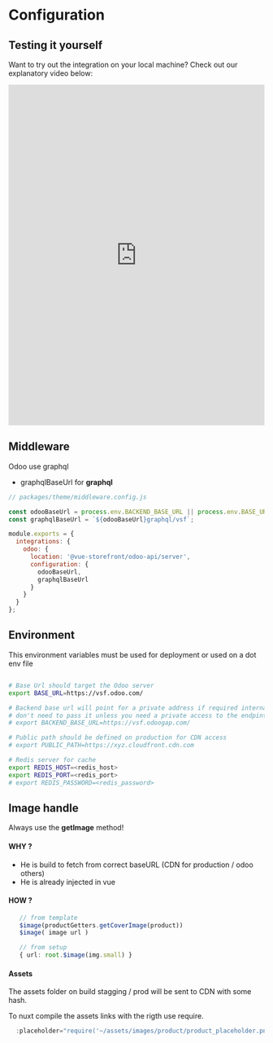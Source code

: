 # Configuration

## Testing it yourself

Want to try out the integration on your local machine? Check out our explanatory video below:
<iframe width="100%" height="669" src="https://www.youtube.com/watch?v=FQMcbncdX_g&t=179s" title="YouTube video player" frameborder="0" allow="accelerometer; autoplay; clipboard-write; encrypted-media; gyroscope; picture-in-picture" allowfullscreen></iframe> 

## Middleware
Odoo use graphql
- graphqlBaseUrl for **graphql**


```js
// packages/theme/middleware.config.js

const odooBaseUrl = process.env.BACKEND_BASE_URL || process.env.BASE_URL || 'https://vsfdemo.labs.odoogap.com/';
const graphqlBaseUrl = `${odooBaseUrl}graphql/vsf`;

module.exports = {
  integrations: {
    odoo: {
      location: '@vue-storefront/odoo-api/server',
      configuration: {
        odooBaseUrl,
        graphqlBaseUrl
      }
    }
  }
};

```

## Environment

This environment variables must be used for deployment or used on a dot env file

```bash

# Base Url should target the Odoo server
export BASE_URL=https://vsf.odoo.com/

# Backend base url will point for a private address if required internal access
# don't need to pass it unless you need a private access to the endpints
# export BACKEND_BASE_URL=https://vsf.odoogap.com/

# Public path should be defined on production for CDN access
# export PUBLIC_PATH=https://xyz.cloudfront.cdn.com

# Redis server for cache
export REDIS_HOST=<redis_host>
export REDIS_PORT=<redis_port>
# export REDIS_PASSWORD=<redis_password>
```

## Image handle
Always use the **getImage** method!

#### WHY ? 
- He is build to fetch from correct baseURL (CDN for production / odoo others)
- He is already injected in vue

#### HOW ?

```ts
   // from template
   $image(productGetters.getCoverImage(product))
   $image( image url )

   // from setup
   { url: root.$image(img.small) }


```

#### Assets
The assets folder on build stagging / prod will be sent to CDN with some hash.

To nuxt compile the assets links with the rigth use require.

```ts
  :placeholder="require('~/assets/images/product/product_placeholder.png')"
```  
